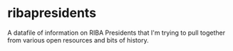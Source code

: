 # ribapresidents
A datafile of information on RIBA Presidents that I'm trying to pull together from various open resources and bits of history.
